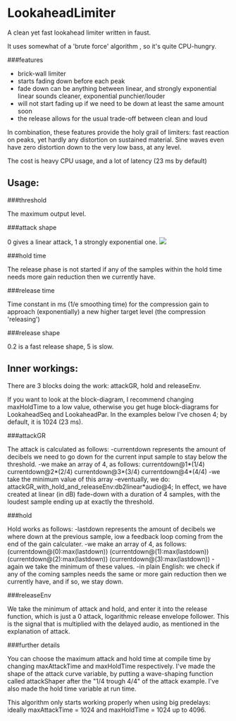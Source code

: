 LookaheadLimiter
================

A clean yet fast lookahead limiter written in faust.

It uses somewhat of a 'brute force' algorithm , so it's quite CPU-hungry.

###features

* brick-wall limiter
* starts fading down before each peak
* fade down can be anything between linear, and strongly exponential
  linear sounds cleaner, exponential punchier/louder
* will not start fading up if we need to be down at least the same amount soon
* the release allows for the usual trade-off between clean and loud


In combination, these features provide the holy grail of limiters: fast reaction on peaks, yet hardly any distortion on sustained material.
Sine waves even have zero distortion down to the very low bass, at any level.

The cost is heavy CPU usage, and a lot of latency (23 ms by default)

Usage:
------

###threshold

The maximum output level.

###attack shape

0 gives a linear attack, 1 a strongly exponential one.
![](https://github.com/magnetophon/LookaheadLimiter/blob/master/attack.gif)

###hold time

The release phase is not started if any of the samples within the hold time needs more gain reduction then we currently have.

###release time

Time constant in ms (1/e smoothing time) for the compression gain to approach (exponentially) a new higher target level (the compression 'releasing')

###release shape

0.2 is a fast release shape, 5 is slow.


Inner workings:
---------------

There are 3 blocks doing the work: attackGR, hold and releaseEnv.

If you want to look at the block-diagram, I recommend changing maxHoldTime to a low value, otherwise you get huge block-diagrams for LookaheadSeq and LookaheadPar.
In the examples below I've chosen 4; by default, it is 1024 (23 ms).

###attackGR

The attack is calculated as follows:
-currentdown represents the amount of decibels we need to go down for the current input sample to stay below the threshold.
-we make an array of 4, as follows:
    currentdown@1*(1/4)
    currentdown@2*(2/4)
    currentdown@3*(3/4)
    currentdown@4*(4/4)
-we take the minimum value of this array
-eventually, we do:
attackGR_with_hold_and_releaseEnv:db2linear*audio@4;
In effect, we have created at linear (in dB) fade-down with a duration of 4 samples, with the loudest sample ending up at exactly the threshold.

###hold

Hold works as follows:
-lastdown represents the amount of decibels we where down at the previous sample, iow a feedback loop coming from the end of the gain calculater.
-we make an array of 4, as follows:
(currentdown@(0):max(lastdown))
(currentdown@(1):max(lastdown))
(currentdown@(2):max(lastdown))
(currentdown@(3):max(lastdown))
-again we take the minimum of these values.
-in plain English: we check if any of the coming samples needs the same or more gain reduction then we currently have, and if so, we stay down.

###releaseEnv

We take the minimum of attack and hold, and enter it into the release function, which is just a 0 attack, logarithmic release envelope follower.
This is the signal that is multiplied with the delayed audio, as mentioned in the explanation of attack.

###further details

You can choose the maximum attack and hold time at compile time by changing maxAttackTime and maxHoldTime respectively.
I've made the shape of the attack curve variable, by putting a wave-shaping function called attackShaper after the "1/4 trough 4/4" of the attack example.
I've also made the hold time variable at run time.


This algorithm only starts working properly when using big predelays: ideally maxAttackTime = 1024 and maxHoldTime = 1024 up to 4096.
